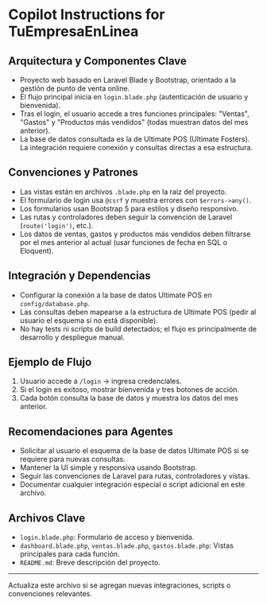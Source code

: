 # Copilot Instructions for TuEmpresaEnLinea

## Arquitectura y Componentes Clave
- Proyecto web basado en Laravel Blade y Bootstrap, orientado a la gestión de punto de venta online.
- El flujo principal inicia en `login.blade.php` (autenticación de usuario y bienvenida).
- Tras el login, el usuario accede a tres funciones principales: "Ventas", "Gastos" y "Productos más vendidos" (todas muestran datos del mes anterior).
- La base de datos consultada es la de Ultimate POS (Ultimate Fosters). La integración requiere conexión y consultas directas a esa estructura.

## Convenciones y Patrones
- Las vistas están en archivos `.blade.php` en la raíz del proyecto.
- El formulario de login usa `@csrf` y muestra errores con `$errors->any()`.
- Los formularios usan Bootstrap 5 para estilos y diseño responsivo.
- Las rutas y controladores deben seguir la convención de Laravel (`route('login')`, etc.).
- Los datos de ventas, gastos y productos más vendidos deben filtrarse por el mes anterior al actual (usar funciones de fecha en SQL o Eloquent).

## Integración y Dependencias
- Configurar la conexión a la base de datos Ultimate POS en `config/database.php`.
- Las consultas deben mapearse a la estructura de Ultimate POS (pedir al usuario el esquema si no está disponible).
- No hay tests ni scripts de build detectados; el flujo es principalmente de desarrollo y despliegue manual.

## Ejemplo de Flujo
1. Usuario accede a `/login` → ingresa credenciales.
2. Si el login es exitoso, mostrar bienvenida y tres botones de acción.
3. Cada botón consulta la base de datos y muestra los datos del mes anterior.

## Recomendaciones para Agentes
- Solicitar al usuario el esquema de la base de datos Ultimate POS si se requiere para nuevas consultas.
- Mantener la UI simple y responsiva usando Bootstrap.
- Seguir las convenciones de Laravel para rutas, controladores y vistas.
- Documentar cualquier integración especial o script adicional en este archivo.

## Archivos Clave
- `login.blade.php`: Formulario de acceso y bienvenida.
- `dashboard.blade.php`, `ventas.blade.php`, `gastos.blade.php`: Vistas principales para cada función.
- `README.md`: Breve descripción del proyecto.

---
Actualiza este archivo si se agregan nuevas integraciones, scripts o convenciones relevantes.
